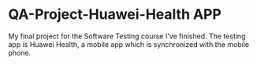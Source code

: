 # QA-Project-Huawei-Health APP
My final project for the Software Testing course I've finished. The testing app is Huawei Health, a mobile app which is  synchronized  with the mobile phone. 
